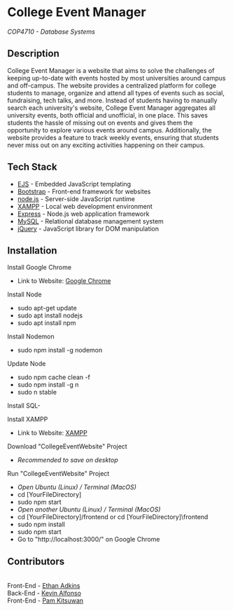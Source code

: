 # College Event Manager
*COP4710 - Database Systems*

## Description
College Event Manager is a website that aims to solve the challenges of keeping up-to-date with events hosted by most universities around campus and off-campus. The website provides a centralized platform for college students to manage, organize and attend all types of events such as social, fundraising, tech talks, and more. Instead of students having to manually search each university's website, College Event Manager aggregates all university events, both official and unofficial, in one place. This saves students the hassle of missing out on events and gives them the opportunity to explore various events around campus. Additionally, the website provides a feature to track weekly events, ensuring that students never miss out on any exciting activities happening on their campus.

## Tech Stack
- [EJS](https://ejs.co/) - Embedded JavaScript templating
- [Bootstrap](http://github.com/twbs/bootstrap/) - Front-end framework for websites
- [node.js](https://nodejs.org/en/) - Server-side JavaScript runtime
- [XAMPP](https://www.apachefriends.org/) - Local web development environment
- [Express](http://expressjs.com) - Node.js web application framework
- [MySQL](http://mysql.com/) - Relational database management system
- [jQuery](http://jquery.com) - JavaScript library for DOM manipulation

## Installation
Install Google Chrome
- Link to Website: [Google Chrome](https://www.google.com/chrome/dr/download/)

Install Node
- sudo apt-get update
- sudo apt install nodejs
- sudo apt install npm

Install Nodemon
- sudo npm install -g nodemon

Update Node
- sudo npm cache clean -f
- sudo npm install -g n
- sudo n stable

Install SQL-

Install XAMPP
- Link to Website: [XAMPP](https://sourceforge.net/projects/xampp/)

Download "CollegeEventWebsite" Project
- *Recommended to save on desktop*

Run "CollegeEventWebsite" Project
- *Open Ubuntu (Linux) / Terminal (MacOS)*
- cd [YourFileDirectory]
- sudo npm start
- *Open another Ubuntu (Linux) / Terminal (MacOS)*
- cd [YourFileDirectory]/frontend or cd [YourFileDirectory]\frontend
- sudo npm install
- sudo npm start
- Go to "http://localhost:3000/" on Google Chrome

## Contributors
<br> Front-End - [Ethan Adkins](https://github.com/EthanAdkins)
<br> Back-End - [Kevin Alfonso](https://github.com/Kooven47)
<br> Front-End - [Pam Kitsuwan](https://github.com/sspamss)
